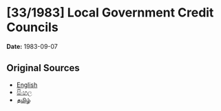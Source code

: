 # [33/1983] Local Government Credit Councils

**Date:** 1983-09-07

## Original Sources

- [English](https://documents.gov.lk/view/acts/1983/9/33-1983_E.pdf)
- [සිංහල](https://documents.gov.lk/view/acts/1983/9/33-1983_S.pdf)
- [தமிழ்](https://documents.gov.lk/view/acts/1983/9/33-1983_T.pdf)
